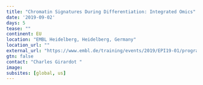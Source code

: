 ```yaml
---
title: "Chromatin Signatures During Differentiation: Integrated Omics"
date: '2019-09-02'
days: 5
tease: ""
continent: EU
location: "EMBL Heidelberg, Heidelberg, Germany"
location_url: ""
external_url: "https://www.embl.de/training/events/2019/EPI19-01/programme/"
gtn: false
contact: "Charles Girardot "
image: 
subsites: [global, us]
---
```


